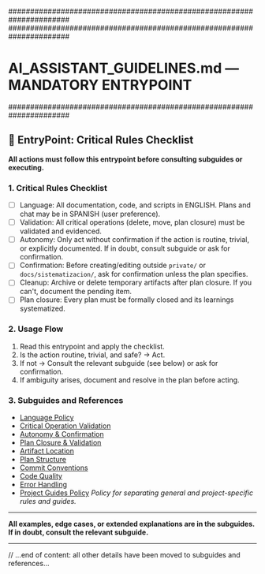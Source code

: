 ######################################################################
######################################################################
# AI_ASSISTANT_GUIDELINES.md — MANDATORY ENTRYPOINT
######################################################################

## 🚦 EntryPoint: Critical Rules Checklist

**All actions must follow this entrypoint before consulting subguides or executing.**

### 1. Critical Rules Checklist
- [ ] Language: All documentation, code, and scripts in ENGLISH. Plans and chat may be in SPANISH (user preference).
- [ ] Validation: All critical operations (delete, move, plan closure) must be validated and evidenced.
- [ ] Autonomy: Only act without confirmation if the action is routine, trivial, or explicitly documented. If in doubt, consult subguide or ask for confirmation.
- [ ] Confirmation: Before creating/editing outside `private/` or `docs/sistematizacion/`, ask for confirmation unless the plan specifies.
- [ ] Cleanup: Archive or delete temporary artifacts after plan closure. If you can't, document the pending item.
- [ ] Plan closure: Every plan must be formally closed and its learnings systematized.

### 2. Usage Flow
1. Read this entrypoint and apply the checklist.
2. Is the action routine, trivial, and safe? → Act.
3. If not → Consult the relevant subguide (see below) or ask for confirmation.
4. If ambiguity arises, document and resolve in the plan before acting.

### 3. Subguides and References
- [Language Policy](./LANGUAGE_POLICY_GUIDE.md)
- [Critical Operation Validation](./VALIDATION_POLICY_GUIDE.md)
- [Autonomy & Confirmation](./AUTONOMY_POLICY_GUIDE.md)
- [Plan Closure & Validation](./PLAN_CLOSURE_GUIDE.md)
- [Artifact Location](./ARTIFACT_LOCATION_GUIDE.md)
- [Plan Structure](./PLAN_STRUCTURE_GUIDE.md)
- [Commit Conventions](./CONVENTIONAL_COMMITS.md)
- [Code Quality](./CODE_QUALITY_SUBGUIDE.md)
- [Error Handling](./ERROR_HANDLING_ENTRY_TEMPLATE.md)
- [Project Guides Policy](./PROJECT_GUIDES_POLICY.md)
  _Policy for separating general and project-specific rules and guides._

---

**All examples, edge cases, or extended explanations are in the subguides. If in doubt, consult the relevant subguide.**

---
// ...end of content: all other details have been moved to subguides and references...
